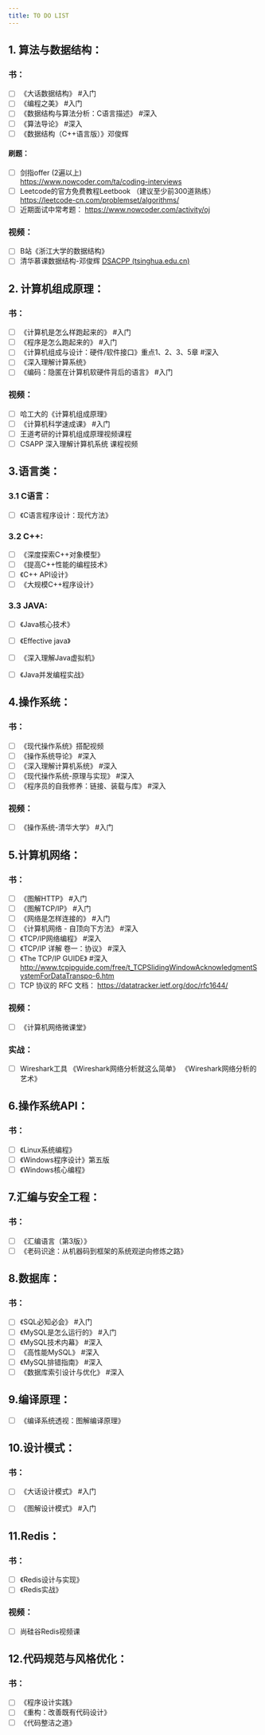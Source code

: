 ```yaml
---
title: TO DO LIST
---
```

##  1. 算法与数据结构：

### 书：
- [ ] 《大话数据结构》 #入门
- [ ] 《编程之美》 #入门 
- [ ] 《数据结构与算法分析：C语言描述》 #深入 
- [ ] 《算法导论》 #深入 
- [ ] 《数据结构（C++语言版）》邓俊辉

#### 刷题：
- [ ]  剑指offer (2遍以上)  
https://www.nowcoder.com/ta/coding-interviews
- [ ] Leetcode的官方免费教程Leetbook （建议至少前300道熟练）
https://leetcode-cn.com/problemset/algorithms/
- [ ] 近期面试中常考题：
https://www.nowcoder.com/activity/oj

### 视频：

- [ ] B站《浙江大学的数据结构》
- [ ] 清华慕课数据结构-邓俊辉
[DSACPP (tsinghua.edu.cn)](https://dsa.cs.tsinghua.edu.cn/~deng/ds/dsacpp/index.htm)

## 2. 计算机组成原理：

### 书：
- [ ] 《计算机是怎么样跑起来的》 #入门
- [ ] 《程序是怎么跑起来的》 #入门
- [ ] 《计算机组成与设计：硬件/软件接口》重点1、2、3、5章 #深入
- [ ] 《深入理解计算系统》
- [ ] 《编码：隐匿在计算机软硬件背后的语言》 #入门

### 视频：
- [ ] 哈工大的《计算机组成原理》
- [ ] 《计算机科学速成课》 #入门
- [ ] 王道考研的计算机组成原理视频课程
- [ ] CSAPP 深入理解计算机系统 课程视频

## 3.语言类：

### 3.1 C语言：
- [ ] 《C语言程序设计：现代方法》

### 3.2 C++:
- [ ] 《深度探索C++对象模型》
- [ ] 《提高C++性能的编程技术》
- [ ] 《C++ API设计》
- [ ] 《大规模C++程序设计》

### 3.3 JAVA:
- [ ] 《Java核心技术》
- [ ] 《Effective java》
- [ ] 《深入理解Java虚拟机》
- [ ] 《Java并发编程实战》


## 4.操作系统：

### 书：
- [ ] 《现代操作系统》搭配视频
- [ ] 《操作系统导论》 #深入 
- [ ] 《深入理解计算机系统》 #深入 
- [ ] 《现代操作系统-原理与实现》 #深入 
- [ ] 《程序员的自我修养：链接、装载与库》 #深入 

### 视频：
- [ ] 《操作系统-清华大学》 #入门

## 5.计算机网络：

### 书：
- [ ] 《图解HTTP》 #入门 
- [ ] 《图解TCP/IP》 #入门 
- [ ] 《网络是怎样连接的》 #入门 
- [ ] 《计算机网络 - 自顶向下方法》 #深入 
- [ ] 《TCP/IP网络编程》 #深入 
- [ ] 《TCP/IP 详解 卷一：协议》 #深入 
- [ ] 《The TCP/IP GUIDE》 #深入
http://www.tcpipguide.com/free/t_TCPSlidingWindowAcknowledgmentSystemForDataTranspo-6.htm
- [ ] TCP 协议的 RFC 文档：
https://datatracker.ietf.org/doc/rfc1644/

### 视频：
- [ ] 《计算机网络微课堂》

### 实战：
- [ ] Wireshark工具
《Wireshark网络分析就这么简单》
《Wireshark网络分析的艺术》

## 6.操作系统API：

### 书：
- [ ] 《Linux系统编程》
- [ ] 《Windows程序设计》第五版
- [ ] 《Windows核心编程》

## 7.汇编与安全工程：

### 书：
- [ ] 《汇编语言（第3版）》
- [ ] 《老码识途：从机器码到框架的系统观逆向修炼之路》

## 8.数据库：

### 书：
- [ ] 《SQL必知必会》 #入门 
- [ ] 《MySQL是怎么运行的》 #入门 
- [ ] 《MySQL技术内幕》 #深入 
- [ ] 《高性能MySQL》 #深入 
- [ ] 《MySQL排错指南》 #深入 
- [ ] 《数据库索引设计与优化》 #深入 

## 9.编译原理：

- [ ] 《编译系统透视：图解编译原理》

## 10.设计模式：

### 书：
- [ ] 《大话设计模式》 #入门 
- [ ] 《图解设计模式》 #入门 


## 11.Redis：

### 书：
- [ ] 《Redis设计与实现》
- [ ] 《Redis实战》

### 视频：
- [ ] 尚硅谷Redis视频课

## 12.代码规范与风格优化：

### 书：
- [ ] 《程序设计实践》
- [ ] 《重构：改善既有代码设计》
- [ ] 《代码整洁之道》